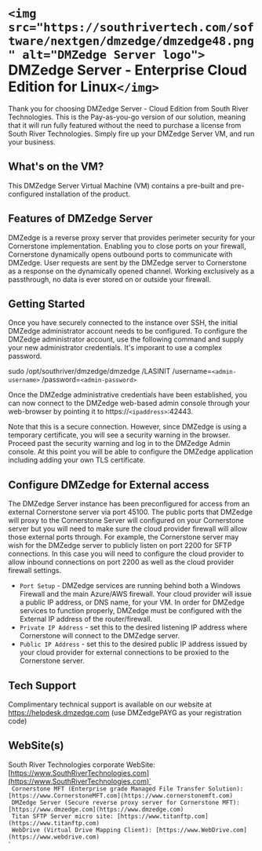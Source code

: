 # `<img src="https://southrivertech.com/software/nextgen/dmzedge/dmzedge48.png" alt="DMZedge Server logo">` DMZedge Server - Enterprise Cloud Edition for Linux`</img>`

Thank you for choosing DMZedge Server - Cloud Edition from South River Technologies. This is the Pay-as-you-go version of our solution, meaning that it will run fully featured without the need to purchase a license from South River Technologies. Simply fire up your DMZedge Server VM, and run your business.

## What's on the VM?

This DMZedge Server Virtual Machine (VM) contains a pre-built and pre-configured installation of the product.

## Features of DMZedge Server

DMZedge is a reverse proxy server that provides perimeter security for your Cornerstone implementation. Enabling you to close ports on your firewall, Cornerstone dynamically opens outbound ports to communicate with DMZedge. User requests are sent by the DMZedge server to Cornerstone as a response on the dynamically opened channel. Working exclusively as a passthrough, no data is ever stored on or outside your firewall.

## Getting Started

Once you have securely connected to the instance over SSH, the initial DMZedge administrator account needs to be configured. To configure the DMZedge administrator account, use the following command and supply your new administrator credentials. It's imporant to use a complex password.

sudo /opt/southriver/dmzedge/dmzedge /LASINIT /username=`<admin-username>` /password=`<admin-password>`

Once the DMZedge administrative credentials have been established, you can now connect to the DMZedge web-based admin console through your web-browser by pointing it to https://`<ipaddress>`:42443.

Note that this is a secure connection. However, since DMZedge is using a temporary certificate, you will see a security warning in the browser. Proceed past the security warning and log in to the DMZedge Admin console. At this point you will be able to configure the DMZedge application including adding your own TLS certificate.

## Configure DMZedge for External access

The DMZedge Server instance has been preconfigured for access from an external Cornerstone server via port 45100. The public ports that DMZedge will proxy to the Cornerstone Server will configured on your Cornerstone server but you will need to make sure the cloud provider firewall will allow those external ports through. For example, the Cornerstone server may wish for the DMZedge server to publicly listen on port 2200 for SFTP connections. In this case you will need to configure the cloud provider to allow inbound connections on port 2200 as well as the cloud provider firewall settings.

- `Port Setup` - DMZedge services are running behind both a Windows Firewall and the main Azure/AWS firewall. Your cloud provider will issue a public IP address, or DNS name, for your VM. In order for DMZedge services to function properly, DMZedge must be configured with the External IP address of the router/firewall.
- `Private IP Address` - set this to the desired listening IP address where Cornerstone will connect to the DMZedge server.
- `Public IP Address` - set this to the desired public IP address issued by your cloud provider for external connections to be proxied to the Cornerstone server.

## Tech Support

Complimentary technical support is available on our website at https://helpdesk.dmzedge.com (use DMZedgePAYG as your registration code)

## WebSite(s)

South River Technologies corporate WebSite:  [https://www.SouthRiverTechnologies.com](https://www.SouthRiverTechnologies.com)`<br />`
Cornerstone MFT (Enterprise grade Managed File Transfer Solution): [https://www.CornerstoneMFT.com](https://www.cornerstonemft.com)`<br />`
DMZedge Server (Secure reverse proxy server for Cornerstone MFT): [https://www.dmzedge.com](https://www.dmzedge.com)`<br />`
Titan SFTP Server micro site: [https://www.titanftp.com](https://www.titanftp.com)`<br />`
WebDrive (Virtual Drive Mapping Client): [https://www.WebDrive.com](https://www.webdrive.com)`<br />`
